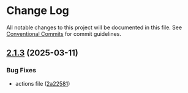 # Change Log

All notable changes to this project will be documented in this file.
See [Conventional Commits](https://conventionalcommits.org) for commit guidelines.

## [2.1.3](https://github.com/ewuharun/monorepo/compare/@ewuharun/date-renderer@2.1.2...@ewuharun/date-renderer@2.1.3) (2025-03-11)


### Bug Fixes

* actions file ([2a22581](https://github.com/ewuharun/monorepo/commit/2a225812522732be360f769f8489401f71faa66c))
